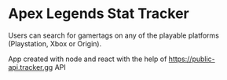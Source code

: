# Apex Legends Stat Tracker

Users can search for gamertags on any of the playable platforms (Playstation, Xbox or Origin).

App created with node and react with the help of https://public-api.tracker.gg API